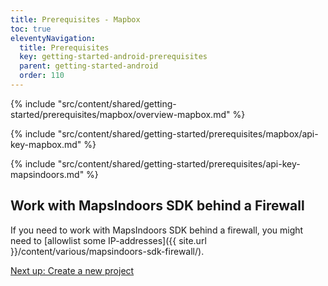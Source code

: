 ```yaml
---
title: Prerequisites - Mapbox
toc: true
eleventyNavigation:
  title: Prerequisites
  key: getting-started-android-prerequisites
  parent: getting-started-android
  order: 110
---
```


<!-- Overview -->
{% include "src/content/shared/getting-started/prerequisites/mapbox/overview-mapbox.md" %}

<!-- Google Maps API key -->
{% include "src/content/shared/getting-started/prerequisites/mapbox/api-key-mapbox.md" %}

<!-- MapsIndoors API key -->
{% include "src/content/shared/getting-started/prerequisites/api-key-mapsindoors.md" %}

## Work with MapsIndoors SDK behind a Firewall

If you need to work with MapsIndoors SDK behind a firewall, you might need to [allowlist some IP-addresses]({{ site.url }}/content/various/mapsindoors-sdk-firewall/).

<p class="next-article"><a class="mi-button mi-button--outline" href="{{ site.url }}/content/getting-started/android/new-project/">Next up: Create a new project</a>
